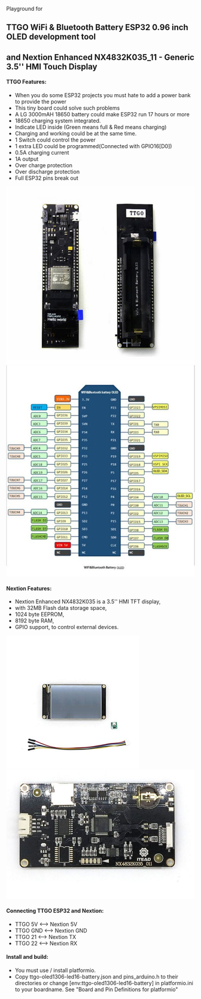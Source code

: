 Playground for

## TTGO WiFi & Bluetooth Battery ESP32 0.96 inch OLED development tool  
## and Nextion Enhanced NX4832K035_11 - Generic 3.5'' HMI Touch Display

#### TTGO Features:

* When you do some ESP32 projects you must hate to add a power bank to provide the power   
* This tiny board could solve such problems  
* A LG 3000mAH 18650 battery could make ESP32 run 17 hours or more  
* 18650 charging system integrated.  
* Indicate LED inside (Green means full & Red means charging)  
* Charging and working could be at the same time.  
* 1 Switch could control the power  
* 1 extra LED could be programmed(Connected with GPIO16[D0])  
* 0.5A charging current   
* 1A output   
* Over charge protection   
* Over discharge protection   
* Full ESP32 pins break out 

![TTGO pic](img/ttgo_p0.jpg)
![pinout](img/ttgo_pinout.jpg)

#### Nextion Features:

* Nextion Enhanced NX4832K035 is a 3.5'' HMI TFT display,  
* with 32MB Flash data storage space,  
* 1024 byte EEPROM,  
* 8192 byte RAM,  
* GPIO support, to control external devices.  

![Nextion pic0](img/nex_p0.jpg)
![Nextion pic1](img/nex_p1.jpg)

#### Connecting TTGO ESP32 and Nextion:

* TTGO 5V <--> Nextion 5V
* TTGO GND <--> Nextion GND
* TTGO 21 <--> Nextion TX
* TTGO 22 <--> Nextion RX

#### Install and build:

* You must use / install platformio.
* Copy ttgo-oled1306-led16-battery.json and pins_arduino.h to their directories or change [env:ttgo-oled1306-led16-battery] in platformio.ini to your boardname. See "Board and Pin Definitions for platformio"
